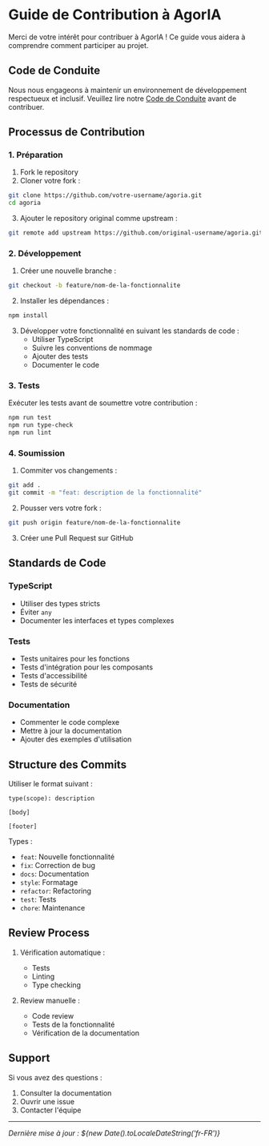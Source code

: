 # Guide de Contribution à AgorIA

Merci de votre intérêt pour contribuer à AgorIA ! Ce guide vous aidera à comprendre comment participer au projet.

## Code de Conduite

Nous nous engageons à maintenir un environnement de développement respectueux et inclusif. Veuillez lire notre [Code de Conduite](CODE_OF_CONDUCT.md) avant de contribuer.

## Processus de Contribution

### 1. Préparation

1. Fork le repository
2. Cloner votre fork :
```bash
git clone https://github.com/votre-username/agoria.git
cd agoria
```

3. Ajouter le repository original comme upstream :
```bash
git remote add upstream https://github.com/original-username/agoria.git
```

### 2. Développement

1. Créer une nouvelle branche :
```bash
git checkout -b feature/nom-de-la-fonctionnalite
```

2. Installer les dépendances :
```bash
npm install
```

3. Développer votre fonctionnalité en suivant les standards de code :
   - Utiliser TypeScript
   - Suivre les conventions de nommage
   - Ajouter des tests
   - Documenter le code

### 3. Tests

Exécuter les tests avant de soumettre votre contribution :
```bash
npm run test
npm run type-check
npm run lint
```

### 4. Soumission

1. Commiter vos changements :
```bash
git add .
git commit -m "feat: description de la fonctionnalité"
```

2. Pousser vers votre fork :
```bash
git push origin feature/nom-de-la-fonctionnalite
```

3. Créer une Pull Request sur GitHub

## Standards de Code

### TypeScript

- Utiliser des types stricts
- Éviter `any`
- Documenter les interfaces et types complexes

### Tests

- Tests unitaires pour les fonctions
- Tests d'intégration pour les composants
- Tests d'accessibilité
- Tests de sécurité

### Documentation

- Commenter le code complexe
- Mettre à jour la documentation
- Ajouter des exemples d'utilisation

## Structure des Commits

Utiliser le format suivant :
```
type(scope): description

[body]

[footer]
```

Types :
- `feat`: Nouvelle fonctionnalité
- `fix`: Correction de bug
- `docs`: Documentation
- `style`: Formatage
- `refactor`: Refactoring
- `test`: Tests
- `chore`: Maintenance

## Review Process

1. Vérification automatique :
   - Tests
   - Linting
   - Type checking

2. Review manuelle :
   - Code review
   - Tests de la fonctionnalité
   - Vérification de la documentation

## Support

Si vous avez des questions :
1. Consulter la documentation
2. Ouvrir une issue
3. Contacter l'équipe

---
*Dernière mise à jour : ${new Date().toLocaleDateString('fr-FR')}* 